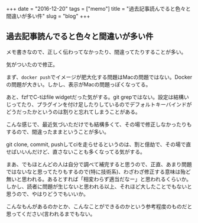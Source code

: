 +++
date = "2016-12-20"
tags =  ["memo"]
title = "過去記事読んでると色々と間違いが多い件"
slug = "blog"
+++

## 過去記事読んでると色々と間違いが多い件

メモ書きなので、正しく伝わってなかったり、間違ってたりすることが多い。

気がついたので修正。

まず、`docker push`でイメージが肥大化する問題はMacの問題ではない。Dockerの問題が大きい。しかし、表示がMacの問題っぽくなってる。

あと、fzfでC-tはfile widgetだった気がする。git grepではない。設定は結構いじってたり、プラグインを付け足したりしているのでデフォルトキーバインドがどうだったかというのは割りと忘れてしまうことがある。

こんな感じで、最近気づいただけでも結構多くて、その場で修正しなかったりもするので、間違ったままということが多い。

git clone, commit, pushしてciを走らせるというのは、割と億劫で、その場で直せばいいんだけど、直さないことも多くなってる気がする。

まあ、でもほとんどの人は自分で調べて補完すると思うので、正直、あまり問題ではないなと思ってたりもするので(特に技術系)、わざわざ修正する意味は殆ど無いと思われる。あるとすれば「相変わらず適当だなー」と思われるくらいか。しかし、読者に問題が生じないと思われる以上、それほど大したことでもないと思うので、やはりどうでもいいか。

こんなもんがあるのかとか、こんなことができるのかという参考程度のものだと思ってください(言われるまでもない。
		
